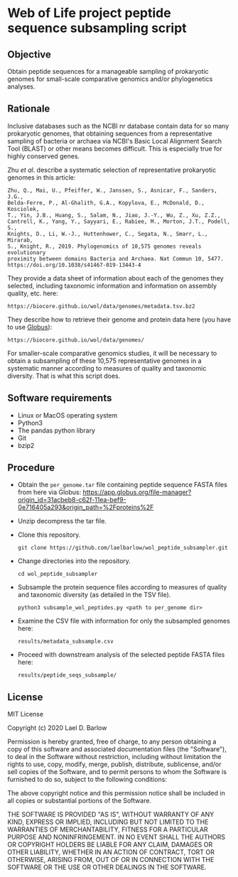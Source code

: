 
# Web of Life project peptide sequence subsampling script

## Objective

Obtain peptide sequences for a manageable sampling of prokaryotic genomes for
small-scale comparative genomics and/or phylogenetics analyses. 

## Rationale

Inclusive databases such as the NCBI nr database contain data for so many
prokaryotic genomes, that obtaining sequences from a representative sampling of
bacteria or archaea via NCBI's Basic Local Alignment Search Tool (BLAST) or
other means becomes difficult. This is especially true for highly conserved
genes. 

Zhu *et al*. describe a systematic selection of representative prokaryotic
genomes in this article:

    Zhu, Q., Mai, U., Pfeiffer, W., Janssen, S., Asnicar, F., Sanders, J.G.,
    Belda-Ferre, P., Al-Ghalith, G.A., Kopylova, E., McDonald, D., Kosciolek,
    T., Yin, J.B., Huang, S., Salam, N., Jiao, J.-Y., Wu, Z., Xu, Z.Z.,
    Cantrell, K., Yang, Y., Sayyari, E., Rabiee, M., Morton, J.T., Podell, S.,
    Knights, D., Li, W.-J., Huttenhower, C., Segata, N., Smarr, L., Mirarab,
    S., Knight, R., 2019. Phylogenomics of 10,575 genomes reveals evolutionary
    proximity between domains Bacteria and Archaea. Nat Commun 10, 5477.
    https://doi.org/10.1038/s41467-019-13443-4

They provide a data sheet of information about each of the genomes they
selected, including taxonomic information and information on assembly quality,
etc. here:

    https://biocore.github.io/wol/data/genomes/metadata.tsv.bz2


They describe how to retrieve their genome and protein data here (you have to
use [Globus](https://docs.globus.org/how-to/get-started/)):

    https://biocore.github.io/wol/data/genomes/


For smaller-scale comparative genomics studies, it will be necessary to obtain
a subsampling of these 10,575 representative genomes in a systematic manner
according to measures of quality and taxonomic diversity. That is what this
script does.


## Software requirements

- Linux or MacOS operating system
- Python3
- The pandas python library
- Git
- bzip2


## Procedure

- Obtain the `per_genome.tar` file containing peptide sequence FASTA files from
  here via Globus:
    https://app.globus.org/file-manager?origin_id=31acbeb8-c62f-11ea-bef9-0e716405a293&origin_path=%2Fproteins%2F

- Unzip decompress the tar file.

- Clone this repository.
    ```
    git clone https://github.com/laelbarlow/wol_peptide_subsampler.git
    ```

- Change directories into the repository.
    ```
    cd wol_peptide_subsampler
    ```

- Subsample the protein sequence files according to measures of quality and
  taxonomic diversity (as detailed in the TSV file).
    ```
    python3 subsample_wol_peptides.py <path to per_genome dir>
    ```

- Examine the CSV file with information for only the subsampled genomes here:
   ```
   results/metadata_subsample.csv
   ```

- Proceed with downstream analysis of the selected peptide FASTA files here:
    ```
    results/peptide_seqs_subsample/
    ```


## License

MIT License

Copyright (c) 2020 Lael D. Barlow

Permission is hereby granted, free of charge, to any person obtaining a copy
of this software and associated documentation files (the "Software"), to deal
in the Software without restriction, including without limitation the rights
to use, copy, modify, merge, publish, distribute, sublicense, and/or sell
copies of the Software, and to permit persons to whom the Software is
furnished to do so, subject to the following conditions:

The above copyright notice and this permission notice shall be included in all
copies or substantial portions of the Software.

THE SOFTWARE IS PROVIDED "AS IS", WITHOUT WARRANTY OF ANY KIND, EXPRESS OR
IMPLIED, INCLUDING BUT NOT LIMITED TO THE WARRANTIES OF MERCHANTABILITY,
FITNESS FOR A PARTICULAR PURPOSE AND NONINFRINGEMENT. IN NO EVENT SHALL THE
AUTHORS OR COPYRIGHT HOLDERS BE LIABLE FOR ANY CLAIM, DAMAGES OR OTHER
LIABILITY, WHETHER IN AN ACTION OF CONTRACT, TORT OR OTHERWISE, ARISING FROM,
OUT OF OR IN CONNECTION WITH THE SOFTWARE OR THE USE OR OTHER DEALINGS IN THE
SOFTWARE.

